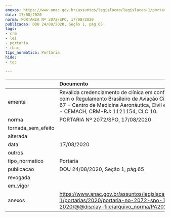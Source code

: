 ```yaml
---
anexos: https://www.anac.gov.br/assuntos/legislacao/legislacao-1/portarias/2020/portaria-no-2072-spo-17-08-2020/@@display-file/arquivo_norma/PA2020-2072.pdf
data: 17/08/2020
norma: PORTARIA Nº 2072/SPO, 17/08/2020
publicacao: DOU 24/08/2020, Seção 1, pág.65
tags:
- crm
- lei
- portaria
- rbac
tipo_normatico: Portaria
hide: 
- toc 
 
---
```


|                    | Documento                                                                                                                                                                                              |
|:-------------------|:-------------------------------------------------------------------------------------------------------------------------------------------------------------------------------------------------------|
| ementa             | Revalida credenciamento de clínica em conformidade com o Regulamento Brasileiro de Aviação Civil - RBAC nº 67 - Centro de Medicina Aeronáutica, Civil e Hiperbárica - CEMACH, CRM-RJ: 1121154, CLC 10. |
| norma              | PORTARIA Nº 2072/SPO, 17/08/2020                                                                                                                                                                       |
| tornada_sem_efeito |                                                                                                                                                                                                        |
| alterada           |                                                                                                                                                                                                        |
| data               | 17/08/2020                                                                                                                                                                                             |
| outros             |                                                                                                                                                                                                        |
| tipo_normatico     | Portaria                                                                                                                                                                                               |
| publicacao         | DOU 24/08/2020, Seção 1, pág.65                                                                                                                                                                        |
| revogada           |                                                                                                                                                                                                        |
| em_vigor           |                                                                                                                                                                                                        |
| anexos             | https://www.anac.gov.br/assuntos/legislacao/legislacao-1/portarias/2020/portaria-no-2072-spo-17-08-2020/@@display-file/arquivo_norma/PA2020-2072.pdf                                                   |